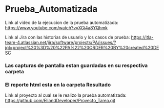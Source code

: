 # Prueba_Automatizada

Link al video de la ejecucion de la prueba automatizada: https://www.youtube.com/watch?v=XGi4a8YQhmk


Link al Jira con las historias de usuario y los casos de prueba: https://itla-team-4.atlassian.net/jira/software/projects/PA/issues/?jql=project%20%3D%20%22PA%22%20ORDER%20BY%20created%20DESC


### Las capturas de pantalla estan guardadas en su respectiva carpeta
### El reporte html esta en la carpeta Resultado

Link al proyecto al cual se le realizo la prueba automatizada: https://github.com/EliandDeveloper/Proyecto_Tarea.git

